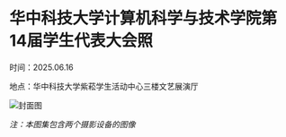 # 华中科技大学计算机科学与技术学院第14届学生代表大会照

时间：2025.06.16

地点：华中科技大学紫菘学生活动中心三楼文艺展演厅

![封面图](Camera_2\DSC08494.JPG "计算机学院第十四届学生代表大会")

*注：本图集包含两个摄影设备的图像*